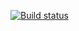 [![Build status](https://ci.appveyor.com/api/projects/status/9exari5i8bx2q8ag?svg=true)](https://ci.appveyor.com/project/Vorapay/postman-echo)
